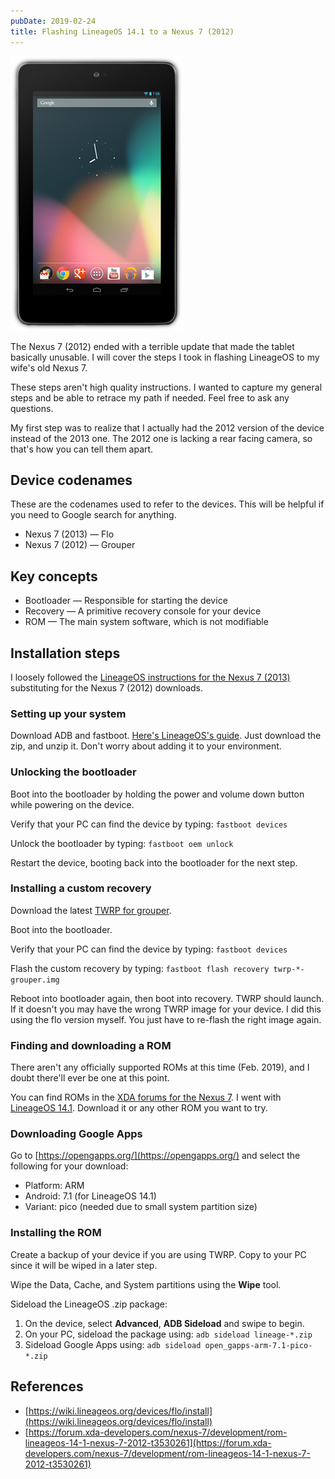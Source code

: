 ```yaml
---
pubDate: 2019-02-24
title: Flashing LineageOS 14.1 to a Nexus 7 (2012)
---
```


![Nexus 7 (2012)](/assets/nexus-7-2012.png)

The Nexus 7 (2012) ended with a terrible update that made the tablet basically unusable.
I will cover the steps I took in flashing LineageOS to my wife's old Nexus 7.

These steps aren't high quality instructions. I wanted to capture my general steps and be able to retrace my path if needed.
Feel free to ask any questions.

My first step was to realize that I actually had the 2012 version of the device instead of the 2013 one.
The 2012 one is lacking a rear facing camera, so that's how you can tell them apart.

## Device codenames

These are the codenames used to refer to the devices.
This will be helpful if you need to Google search for anything.

* Nexus 7 (2013) — Flo
* Nexus 7 (2012) — Grouper

## Key concepts

* Bootloader — Responsible for starting the device
* Recovery — A primitive recovery console for your device
* ROM — The main system software, which is not modifiable

## Installation steps

I loosely followed the [LineageOS instructions for the Nexus 7 (2013)](https://wiki.lineageos.org/devices/flo/install) substituting for the Nexus 7 (2012) downloads.

### Setting up your system

Download ADB and fastboot.
[Here's LineageOS's guide](https://wiki.lineageos.org/adb_fastboot_guide.html).
Just download the zip, and unzip it.
Don't worry about adding it to your environment.

### Unlocking the bootloader

Boot into the bootloader by holding the power and volume down button while powering on the device.

Verify that your PC can find the device by typing: `fastboot devices`

Unlock the bootloader by typing: `fastboot oem unlock`

Restart the device, booting back into the bootloader for the next step.

### Installing a custom recovery

Download the latest [TWRP for grouper](https://dl.twrp.me/grouper/).

Boot into the bootloader.

Verify that your PC can find the device by typing: `fastboot devices`

Flash the custom recovery by typing: `fastboot flash recovery twrp-*-grouper.img`

Reboot into bootloader again, then boot into recovery.
TWRP should launch.
If it doesn't you may have the wrong TWRP image for your device.
I did this using the flo version myself.
You just have to re-flash the right image again.

### Finding and downloading a ROM

There aren't any officially supported ROMs at this time (Feb. 2019), and I doubt there'll ever be one at this point.

You can find ROMs in the [XDA forums for the Nexus 7](https://forum.xda-developers.com/nexus-7/development).
I went with [LineageOS 14.1](https://forum.xda-developers.com/nexus-7/development/rom-lineageos-14-1-nexus-7-2012-t3530261).
Download it or any other ROM you want to try.

### Downloading Google Apps

Go to [https://opengapps.org/](https://opengapps.org/) and select the following for your download:

* Platform: ARM
* Android: 7.1 (for LineageOS 14.1)
* Variant: pico (needed due to small system partition size)

### Installing the ROM

Create a backup of your device if you are using TWRP.
Copy to your PC since it will be wiped in a later step.

Wipe the Data, Cache, and System partitions using the **Wipe** tool.

Sideload the LineageOS .zip package:

1. On the device, select **Advanced**, **ADB Sideload** and swipe to begin.
1. On your PC, sideload the package using: `adb sideload lineage-*.zip`
1. Sideload Google Apps using: `adb sideload open_gapps-arm-7.1-pico-*.zip`

## References

* [https://wiki.lineageos.org/devices/flo/install](https://wiki.lineageos.org/devices/flo/install)
* [https://forum.xda-developers.com/nexus-7/development/rom-lineageos-14-1-nexus-7-2012-t3530261](https://forum.xda-developers.com/nexus-7/development/rom-lineageos-14-1-nexus-7-2012-t3530261)
